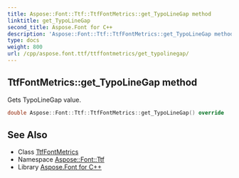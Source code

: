 ```yaml
---
title: Aspose::Font::Ttf::TtfFontMetrics::get_TypoLineGap method
linktitle: get_TypoLineGap
second_title: Aspose.Font for C++
description: 'Aspose::Font::Ttf::TtfFontMetrics::get_TypoLineGap method. Gets TypoLineGap value in C++.'
type: docs
weight: 800
url: /cpp/aspose.font.ttf/ttffontmetrics/get_typolinegap/
---
```

## TtfFontMetrics::get_TypoLineGap method


Gets TypoLineGap value.

```cpp
double Aspose::Font::Ttf::TtfFontMetrics::get_TypoLineGap() override
```

## See Also

* Class [TtfFontMetrics](../)
* Namespace [Aspose::Font::Ttf](../../)
* Library [Aspose.Font for C++](../../../)
